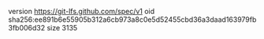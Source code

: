 version https://git-lfs.github.com/spec/v1
oid sha256:ee891b6e55905b312a6cb973a8c0e5d52455cbd36a3daad163979fb3fb006d32
size 3135
